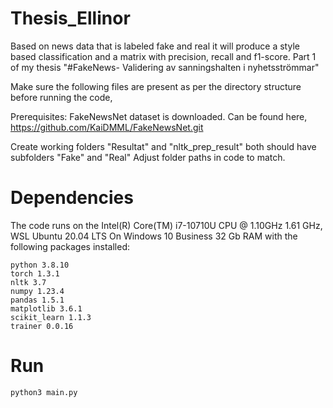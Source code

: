 # Thesis_Ellinor

Based on news data that is labeled fake and real it will produce a style based classification and a matrix with  precision, recall and f1-score. Part 1 of my thesis "#FakeNews- Validering av sanningshalten i nyhetsströmmar"

Make sure the following files are present as per the directory structure before running the code,

Prerequisites:
FakeNewsNet dataset is downloaded. Can be found here, https://github.com/KaiDMML/FakeNewsNet.git

Create working folders "Resultat" and "nltk_prep_result" both should have subfolders "Fake" and "Real"
Adjust folder paths in code to match.


# Dependencies

The code runs on the Intel(R) Core(TM) i7-10710U CPU @ 1.10GHz 1.61 GHz, WSL Ubuntu 20.04 LTS On Windows 10 Business 32 Gb RAM with the following packages installed:
```
python 3.8.10
torch 1.3.1
nltk 3.7
numpy 1.23.4
pandas 1.5.1
matplotlib 3.6.1
scikit_learn 1.1.3
trainer 0.0.16
```



# Run

 
```
python3 main.py

